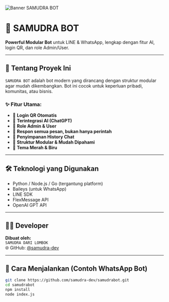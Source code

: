 <!-- Banner -->
![Banner SAMUDRA BOT](./assets/banner.png)

# 🤖 SAMUDRA BOT
**Powerful Modular Bot** untuk LINE & WhatsApp, lengkap dengan fitur AI, login QR, dan role Admin/User.

---

## 📌 Tentang Proyek Ini
`SAMUDRA BOT` adalah bot modern yang dirancang dengan struktur modular agar mudah dikembangkan. Bot ini cocok untuk keperluan pribadi, komunitas, atau bisnis.

### ✨ Fitur Utama:
- 🔐 **Login QR Otomatis**
- 🧠 **Terintegrasi AI (ChatGPT)**
- 👤 **Role Admin & User**
- 💬 **Respon semua pesan, bukan hanya perintah**
- 💾 **Penyimpanan History Chat**
- 🧩 **Struktur Modular & Mudah Dipahami**
- 🎨 **Tema Merah & Biru**

---

## 🛠️ Teknologi yang Digunakan
- Python / Node.js / Go (tergantung platform)
- Baileys (untuk WhatsApp)
- LINE SDK
- FlexMessage API
- OpenAI GPT API

---

## 🧑‍💻 Developer
**Dibuat oleh:**  
`SAMUDRA DARI LOMBOK`  
🌐 GitHub: [@samudra-dev](https://github.com/samudra-dev)

---

## 🚀 Cara Menjalankan (Contoh WhatsApp Bot)
```bash
git clone https://github.com/samudra-dev/samudrabot.git
cd samudrabot
npm install
node index.js
